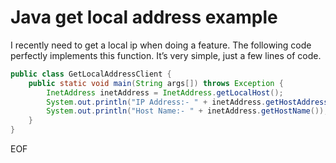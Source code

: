# Java get local address example
I recently need to get a local ip when doing a feature. The following code perfectly implements this function. It’s very 
simple, just a few lines of code.
```java
public class GetLocalAddressClient {
    public static void main(String args[]) throws Exception {
        InetAddress inetAddress = InetAddress.getLocalHost();
        System.out.println("IP Address:- " + inetAddress.getHostAddress());
        System.out.println("Host Name:- " + inetAddress.getHostName());
    }
}
```
EOF